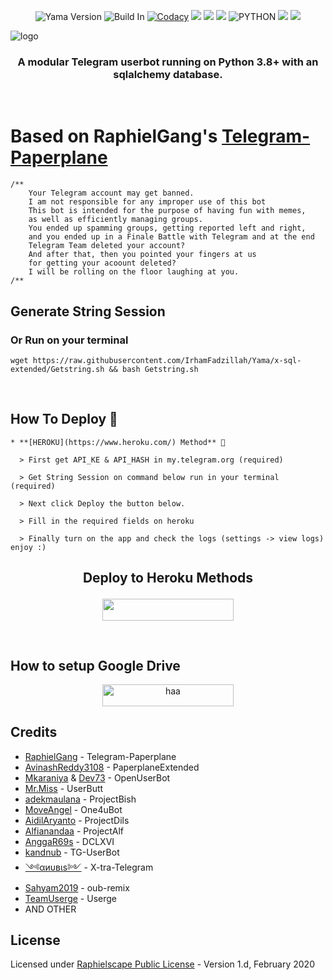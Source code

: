 <p align="center">
    <img alt="Yama Version" src="https://img.shields.io/badge/Yama%20Version-4.+-brightgreen"/>
    <img alt="Build In" src="https://img.shields.io/badge/Build%20-Last Day-brightgreen"/>
    <a href="https://travis-ci.com/IrhamFadillah/Yama.svg?branch=x-sql-extended" /></a>
    <a href="https://app.codacy.com/gh/IrhamFadzillah/Yama/dashboard"> <img src="https://img.shields.io/codacy/grade/a8f0747a964e4712818a28d2a7f4edd3?color=blue&logo=codacy&style=for-the-badge" alt="Codacy" /></a>
    <a href="https://github.com/IrhamFadzillah/Yama"> <img src="https://img.shields.io/github/repo-size/IrhamFadzillah/Yama?logo=github&style=for-the-badge" /></a>
    <a href="https://github.com/X-Newbie/IrhamFadzillah/network/members"> <img src="https://img.shields.io/github/forks/IrhamFadzillah/Yama?logo=github&style=for-the-badge" /></a>
    <a href="https://pypi.org/project/Telethon/"> <img src="https://img.shields.io/pypi/v/telethon?label=telethon&logo=pypi&logoColor=white&style=for-the-badge" /></a>
    <img alt="PYTHON" src="https://img.shields.io/badge/PYTHON-v3.8.6-blue?style=for-the-badge&logo=appveyor"/>
    <a href="https://hub.docker.com/r/IrhamFadzillah/docker"> <img src="https://img.shields.io/docker/image-size/IrhamFadzillah/docker/groovy?label=docker%20image%20size&logo=docker&style=for-the-badge" /></a>
    <a href="https://hub.docker.com/r/IrhamFadzillah/docker/tags"> <img src="https://img.shields.io/docker/v/IrhamFadzillah/docker/groovy?label=docker%20version&logo=docker&style=for-the-badge" /></a>
   </p>


![logo](https://telegra.ph/file/03cda8fe219b30f6d847d.jpg)


<h3 align="center">A modular Telegram userbot running on Python 3.8+ with an sqlalchemy database.</h3>
<p align="center">&nbsp;</p>

# Based on RaphielGang's [Telegram-Paperplane](https://github.com/RaphielGang/Telegram-Paperplane)

```
/**
    Your Telegram account may get banned.
    I am not responsible for any improper use of this bot
    This bot is intended for the purpose of having fun with memes,
    as well as efficiently managing groups.
    You ended up spamming groups, getting reported left and right,
    and you ended up in a Finale Battle with Telegram and at the end
    Telegram Team deleted your account?
    And after that, then you pointed your fingers at us
    for getting your acoount deleted?
    I will be rolling on the floor laughing at you.
/**
```

## Generate String Session

### Or Run on your terminal

```
wget https://raw.githubusercontent.com/IrhamFadzillah/Yama/x-sql-extended/Getstring.sh && bash Getstring.sh
```
<br>

## How To Deploy 👷

```
* **[HEROKU](https://www.heroku.com/) Method** 🔧

  > First get API_KE & API_HASH in my.telegram.org (required)

  > Get String Session on command below run in your terminal (required)

  > Next click Deploy the button below. 

  > Fill in the required fields on heroku

  > Finally turn on the app and check the logs (settings -> view logs) enjoy :)
```

## <p align="center">Deploy to Heroku Methods</p>


<p align="center"><a href="https://heroku.com/deploy?template=https://github.com/IrhamFadzillah/Yama/tree/x-sql-extended"> <img src="https://img.shields.io/badge/Deploy%20To%20Heroku-cyan?style=flat&logo=heroku" width="210" height="34.45" /></a></p>

<br>
</p>

## How to setup Google Drive
<p align="center"><a href="https://telegra.ph/How-To-Setup-Google-Drive-04-03"> <img src="https://raw.githubusercontent.com/IrhamFadzillah/Yama/x-sql-extended/userbot/resources/gd.png" alt="haa" width="210" height="34.45" /></a></p>

## Credits
*   [RaphielGang](https://github.com/RaphielGang) - Telegram-Paperplane
*   [AvinashReddy3108](https://github.com/AvinashReddy3108) - PaperplaneExtended
*   [Mkaraniya](https://github.com/mkaraniya) & [Dev73](https://github.com/Devp73) - OpenUserBot
*   [Mr.Miss](https://github.com/keselekpermen69) - UserButt
*   [adekmaulana](https://github.com/adekmaulana) - ProjectBish
*   [MoveAngel](https://github.com/MoveAngel) - One4uBot
*   [AidilAryanto](https://github.com/aidilaryanto) - ProjectDils 
*   [Alfianandaa](https://github.com/alfianandaa/ProjectAlf) - ProjectAlf
*   [AnggaR69s](https://github.com/GengKapak/DCLXVI) - DCLXVI
*   [kandnub](https://github.com/kandnub) - TG-UserBot
*   [༺αиυвιѕ༻](https://github.com/Dark-Princ3) - X-tra-Telegram
*   [Sahyam2019](https://github.com/sahyam2019/oub-remix) - oub-remix
*   [TeamUserge](https://github.com/UsergeTeam/Userge) - Userge
*   AND OTHER

## License
Licensed under [Raphielscape Public License](https://github.com/IrhamFadzillah/Yama/blob/x-sql-extended/LICENSE) - Version 1.d, February 2020
